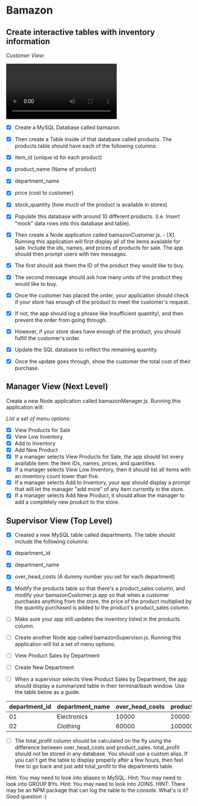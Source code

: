 # Bamazon

## Create interactive tables with inventory information

_Customer View:_

![Finished Assignment](./images/Bamazon_Demo.mp4 "Finished Result")

- [X] Create a MySQL Database called bamazon.
- [X] Then create a Table inside of that database called products.
The products table should have each of the following columns:

- [X] item_id (unique id for each product)
- [X] product_name (Name of product)
- [X] department_name
- [X] price (cost to customer)
- [X] stock_quantity (how much of the product is available in stores)

- [X] Populate this database with around 10 different products. (i.e. Insert "mock" data rows into this database and table).
- [X] Then create a Node application called bamazonCustomer.js. - [X] Running this application will first display all of the items available for sale. Include the ids, names, and prices of products for sale.
The app should then prompt users with two messages.

- [X] The first should ask them the ID of the product they would like to buy.
- [X] The second message should ask how many units of the product they would like to buy.

- [X] Once the customer has placed the order, your application should check if your store has enough of the product to meet the customer's request.

- [X] If not, the app should log a phrase like Insufficient quantity!, and then prevent the order from going through.

- [X] However, if your store does have enough of the product, you should fulfill the customer's order.

- [X] Update the SQL database to reflect the remaining quantity.
- [X] Once the update goes through, show the customer the total cost of their purchase.

## Manager View (Next Level)

Create a new Node application called bamazonManager.js. Running this application will:

_List a set of menu options:_

- [X] View Products for Sale
- [X] View Low Inventory
- [X] Add to Inventory
- [X] Add New Product
- [X] If a manager selects View Products for Sale, the app should list every available item: the item IDs, names, prices, and quantities.
- [X] If a manager selects View Low Inventory, then it should list all items with an inventory count lower than five.
- [X] If a manager selects Add to Inventory, your app should display a prompt that will let the manager "add more" of any item currently in the store.
- [X] If a manager selects Add New Product, it should allow the manager to add a completely new product to the store.

## Supervisor View (Top Level)

- [X] Created a new MySQL table called departments. The table should include the following columns:

- [X] department_id
- [X] department_name
- [X] over_head_costs (A dummy number you set for each department)

- [X] Modify the products table so that there's a product_sales column, and modify your bamazonCustomer.js app so that when a customer purchases anything from the store, the price of the product multiplied by the quantity purchased is added to the product's product_sales column.

- [ ] Make sure your app still updates the inventory listed in the products column.

- [ ] Create another Node app called bamazonSupervisor.js. Running this application will list a set of menu options:

- [ ] View Product Sales by Department
- [ ] Create New Department

- [ ] When a supervisor selects View Product Sales by Department, the app should display a summarized table in their terminal/bash window. Use the table below as a guide.

| department_id | department_name | over_head_costs | product_sales | total_profit |
| ------------- | --------------- | --------------- | ------------- | ------------ |
| 01            | Electronics     | 10000           | 20000         | 10000        |
| 02            | Clothing        | 60000           | 100000        | 40000        |

- [ ] The total_profit column should be calculated on the fly using the difference between over_head_costs and product_sales. total_profit should not be stored in any database. You should use a custom alias.
If you can't get the table to display properly after a few hours, then feel free to go back and just add total_profit to the departments table.

Hint: You may need to look into aliases in MySQL.
Hint: You may need to look into GROUP BYs.
Hint: You may need to look into JOINS.
HINT: There may be an NPM package that can log the table to the console. What's is it? Good question :)
